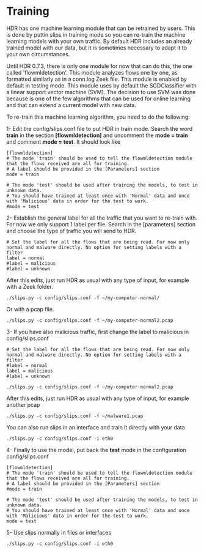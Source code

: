 # Training

HDR has one machine learning module that can be retrained by users. This is done by puttin slips in training mode so you can re-train the machine learning models with your own traffic. By default HDR includes an already trained model with our data, but it is sometimes necessary to adapt it to your own circumstances.

Until HDR 0.7.3, there is only one module for now that can do this, the one called 'flowmldetection'. This module analyzes flows one by one, as formatted similarly as in a conn.log Zeek file. This module is enabled by default in testing mode. This module uses by default the SGDClassifier with a linear support vector machine (SVM). The decision to use SVM was done because is one of the few algorithms that can be used for online learning and that can extend a current model with new data.

To re-train this machine learning algorithm, you need to do the following:

1- Edit the config/slips.conf file to put HDR in train mode. Search the word __train__ in the section __[flowmldetection]__ and uncomment the __mode = train__ and comment __mode = test__. It should look like

    [flowmldetection]
    # The mode 'train' should be used to tell the flowmldetection module that the flows received are all for training.
    # A label should be provided in the [Parameters] section
    mode = train

    # The mode 'test' should be used after training the models, to test in unknown data.
    # You should have trained at least once with 'Normal' data and once with 'Malicious' data in order for the test to work.
    #mode = test

2- Establish the general label for all the traffic that you want to re-train with. For now we only support 1 label per file. Search in the [parameters] section and choose the type of traffic you will send to HDR.

    # Set the label for all the flows that are being read. For now only normal and malware directly. No option for setting labels with a filter
    label = normal
    #label = malicious
    #label = unknown

After this edits, just run HDR as usual with any type of input, for example with a Zeek folder.

    ./slips.py -c config/slips.conf -f ~/my-computer-normal/

Or with a pcap file.

    ./slips.py -c config/slips.conf -f ~/my-computer-normal2.pcap

3- If you have also malicious traffic, first change the label to malicious in config/slips.conf

    # Set the label for all the flows that are being read. For now only normal and malware directly. No option for setting labels with a filter
    #label = normal
    label = malicious
    #label = unknown

    ./slips.py -c config/slips.conf -f ~/my-computer-normal2.pcap

After this edits, just run HDR as usual with any type of input, for example another pcap

    ./slips.py -c config/slips.conf -f ~/malware1.pcap

You can also run slips in an interface and train it directly with your data

    ./slips.py -c config/slips.conf -i eth0

4- Finally to use the model, put back the __test__ mode in the configuration config/slips.conf

    [flowmldetection]
    # The mode 'train' should be used to tell the flowmldetection module that the flows received are all for training.
    # A label should be provided in the [Parameters] section
    #mode = train

    # The mode 'test' should be used after training the models, to test in unknown data.
    # You should have trained at least once with 'Normal' data and once with 'Malicious' data in order for the test to work.
    mode = test

5- Use slips normally in files or interfaces

    ./slips.py -c config/slips.conf -i eth0
